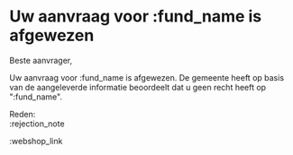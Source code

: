 # Uw aanvraag voor :fund_name is afgewezen

Beste aanvrager,

Uw aanvraag voor :fund_name is afgewezen. De gemeente heeft op basis van de aangeleverde informatie beoordeelt dat u geen recht heeft op ":fund_name".

Reden:
&nbsp;  
:rejection_note

:webshop_link
